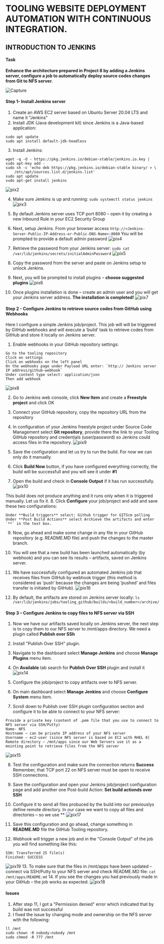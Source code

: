 
# TOOLING WEBSITE DEPLOYMENT AUTOMATION WITH CONTINUOUS INTEGRATION. 
## INTRODUCTION TO JENKINS

#### Task
**Enhance the architecture prepared in Project 8 by adding a Jenkins server, configure a job to automatically deploy source codes changes from Git to NFS server.**

![Capture](https://user-images.githubusercontent.com/74002629/184101792-3c29fba2-78dd-4333-8aee-3385c605ecf1.PNG)

#### Step 1- Install Jenkins server
1. Create an AWS EC2 server based on Ubuntu Server 20.04 LTS and name it "Jenkins"
2. Install JDK (Java development kit) since Jenkins is a Java-based application:
```
sudo apt update
sudo apt install default-jdk-headless
```
3. Install Jenkins:
```
wget -q -O - https://pkg.jenkins.io/debian-stable/jenkins.io.key | sudo apt-key add -
sudo sh -c 'echo deb https://pkg.jenkins.io/debian-stable binary/ > \
    /etc/apt/sources.list.d/jenkins.list'
sudo apt update
sudo apt-get install jenkins
```
 ![pix2](https://user-images.githubusercontent.com/74002629/184062376-edb7e30b-8aca-475a-81bb-8db67da7e534.PNG)

4. Make sure Jenkins is up and running: `sudo systemctl status jenkins`
![pix3](https://user-images.githubusercontent.com/74002629/184062386-8be70305-bf29-46c2-b15e-0da44b9a1b1e.PNG)

5. By default Jenkins server uses TCP port 8080 – open it by creating a new Inbound Rule in your EC2 Security Group
6. Next, setup Jenkins. From your browser access `http://<Jenkins-Server-Public-IP-Address-or-Public-DNS-Name>:8080` You will be prompted to provide a default admin password
![pix4](https://user-images.githubusercontent.com/74002629/184062392-e1d57e72-b7eb-460f-8b7f-077555a88fae.PNG)

7. Retrieve the password from your Jenkins server: `sudo cat /var/lib/jenkins/secrets/initialAdminPassword`
![pix5](https://user-images.githubusercontent.com/74002629/184062404-4aff3525-1fde-42fa-9bfa-07aad33ef129.PNG)

8. Copy the password from the server and paste on Jenkins setup to unlock Jenkins.
9. Next, you will be prompted to install plugins – **choose suggested plugins**
![pix6](https://user-images.githubusercontent.com/74002629/184062413-3c306670-0e55-4319-a5af-ff7757b0ff0e.PNG)

10. Once plugins installation is done – create an admin user and you will get your Jenkins server address. **The installation is completed!**
![pix7](https://user-images.githubusercontent.com/74002629/184062420-54d31942-052e-40f0-bcff-2d6820640868.PNG)


#### Step 2 - Configure Jenkins to retrieve source codes from GitHub using Webhooks
Here I configure a simple Jenkins job/project. This job will will be triggered by GitHub webhooks and will execute a ‘build’ task to retrieve codes from GitHub and store it locally on Jenkins server.

1. Enable webhooks in your GitHub repository settings: 
```
Go to the tooling repository
Click on settings
Click on webhooks on the left panel
On the webhooks page under Payload URL enter: `http:// Jenkins server IP address/github-webhook`
Under content type select: application/json
Then add webhook
```
![pix8](https://user-images.githubusercontent.com/74002629/184062424-940204e5-ddb6-4d37-b667-659509933cbe.PNG)

2. Go to Jenkins web console, click **New Item** and create a **Freestyle project** and click OK
3. Connect your GitHub repository, copy the repository URL from the repository
4. In configuration of your Jenkins freestyle project under Source Code Management select **Git repository**, provide there the link to your Tooling GitHub repository and credentials (user/password) so Jenkins could access files in the repository.
![pix9](https://user-images.githubusercontent.com/74002629/184093372-97bdd653-2fc2-4940-9d19-4eff2386f370.PNG)

5. Save the configuration and let us try to run the build. For now we can only do it manually.
6. Click **Build Now** button, if you have configured everything correctly, the build will be successfull and you will see it under **#1**
7. Open the build and check in **Console Output** if it has run successfully.
![pix10](https://user-images.githubusercontent.com/74002629/184093378-af5503cd-77e0-4082-86df-72649418deaa.PNG)

This build does not produce anything and it runs only when it is triggered manually. Let us fix it.
8. Click **Configure** your job/project and add and save these two configurations:
``` 
Under **Build triggers** select: Github trigger for GITScm polling
Under **Post Build Actions** select Archieve the artifacts and enter `**` in the text box.
```
9. Now, go ahead and make some change in any file in your GitHub repository (e.g. README.MD file) and push the changes to the master branch.
10. You will see that a new build has been launched automatically (by webhook) and you can see its results – artifacts, saved on Jenkins server.
11. We have successfully configured an automated Jenkins job that receives files from GitHub by webhook trigger (this method is considered as ‘push’ because the changes are being ‘pushed’ and files transfer is initiated by GitHub).
![pix16](https://user-images.githubusercontent.com/74002629/184093459-3d873ef8-6068-45d6-b56d-8d77669b5cf5.PNG)

12. By default, the artifacts are stored on Jenkins server locally: `ls /var/lib/jenkins/jobs/tooling_github/builds/<build_number>/archive/`

#### Step 3 – Configure Jenkins to copy files to NFS server via SSH
1. Now we have our artifacts saved locally on Jenkins server, the next step is to copy them to our NFS server to /mnt/apps directory. We need a plugin called
**Publish over SSh**
2. Install "Publish Over SSH" plugin.
3. Navigate to the dashboard select **Manage Jenkins** and choose **Manage Plugins** menu item.
4. On **Available** tab search for **Publish Over SSH** plugin and install it
![pix14](https://user-images.githubusercontent.com/74002629/184093437-ab971150-bb70-4393-a201-dc17617dd776.PNG)

5. Configure the job/project to copy artifacts over to NFS server.
6. On main dashboard select **Manage Jenkins** and choose **Configure System** menu item.
7. Scroll down to Publish over SSH plugin configuration section and configure it to be able to connect to your NFS server:
```
Provide a private key (content of .pem file that you use to connect to NFS server via SSH/Putty)
Name- NFS
Hostname – can be private IP address of your NFS server
Username – ec2-user (since NFS server is based on EC2 with RHEL 8)
Remote directory – /mnt/apps since our Web Servers use it as a mointing point to retrieve files from the NFS server
```
![pix15](https://user-images.githubusercontent.com/74002629/184093450-be61c4f9-8214-4499-8db2-6dabafd1b954.PNG)

8. Test the configuration and make sure the connection returns **Success** Remember, that TCP port 22 on NFS server must be open to receive SSH connections.
9. Save the configuration and open your Jenkins job/project configuration page and add another one Post-build Action: **Set build actionds over SSH**
10. Configure it to send all files probuced by the build into our previouslys define remote directory. In our case we want to copy all files and directories – so we use **
![pix17](https://user-images.githubusercontent.com/74002629/184093471-5c12b087-5427-4c2a-b205-b7fb17f78de6.PNG)

11. Save this configuration and go ahead, change something in **README.MD** file the GitHub Tooling repository.
12. Webhook will trigger a new job and in the "Console Output" of the job you will find something like this:
```
SSH: Transferred 25 file(s)
Finished: SUCCESS
```
![pix19](https://user-images.githubusercontent.com/74002629/184093501-6b1ed16a-66d0-4cb1-be0a-e5ba12a69442.PNG)
13. To make sure that the files in /mnt/apps have been updated – connect via SSH/Putty to your NFS server and check README.MD file: `cat /mnt/apps/README.md`
14. If you see the changes you had previously made in your GitHub – the job works as expected.
![pix18](https://user-images.githubusercontent.com/74002629/184095205-e37fa908-b2bf-4286-b553-afa26113175d.PNG)


#### Issues
1. After step 11, I got a "Permission denied" error which indicated that by build was not successful
2. I fixed the issue by changing mode and ownership on the NFS server with the following:
```
ll /mnt
sudo chown -R nobody:nobody /mnt
sudo chmod -R 777 /mnt
```




